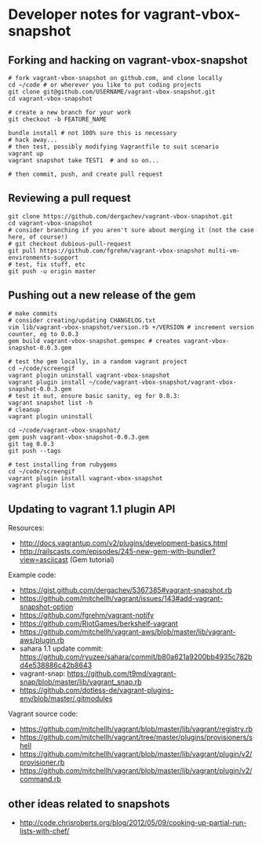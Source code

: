 # Developer notes for vagrant-vbox-snapshot

## Forking and hacking on vagrant-vbox-snapshot

```
# fork vagrant-vbox-snapshot on github.com, and clone locally
cd ~/code # or wherever you like to put coding projects
git clone git@github.com/USERNAME/vagrant-vbox-snapshot.git
cd vagrant-vbox-snapshot

# create a new branch for your work
git checkout -b FEATURE_NAME

bundle install # not 100% sure this is necessary
# hack away...
# then test, possibly modifying Vagrantfile to suit scenario
vagrant up 
vagrant snapshot take TEST1  # and so on...

# then commit, push, and create pull request
```

## Reviewing a pull request

```
git clone https://github.com/dergachev/vagrant-vbox-snapshot.git
cd vagrant-vbox-snapshot
# consider branching if you aren't sure about merging it (not the case here, of course!)
# git checkout dubious-pull-request
git pull https://github.com/fgrehm/vagrant-vbox-snapshot multi-vm-environments-support
# test, fix stuff, etc
git push -u origin master
```

## Pushing out a new release of the gem

```
# make commits
# consider creating/updating CHANGELOG.txt
vim lib/vagrant-vbox-snapshot/version.rb +/VERSION # increment version counter, eg to 0.0.3
gem build vagrant-vbox-snapshot.gemspec # creates vagrant-vbox-snapshot-0.0.3.gem

# test the gem locally, in a random vagrant project
cd ~/code/screengif
vagrant plugin uninstall vagrant-vbox-snapshot
vagrant plugin install ~/code/vagrant-vbox-snapshot/vagrant-vbox-snapshot-0.0.3.gem
# test it out, ensure basic sanity, eg for 0.0.3:
vagrant snapshot list -h
# cleanup
vagrant plugin uninstall

cd ~/code/vagrant-vbox-snapshot/
gem push vagrant-vbox-snapshot-0.0.3.gem
git tag 0.0.3
git push --tags

# test installing from rubygems
cd ~/code/screengif
vagrant plugin install vagrant-vbox-snapshot
vagrant plugin list
```


## Updating to vagrant 1.1 plugin API

Resources:

* http://docs.vagrantup.com/v2/plugins/development-basics.html
* http://railscasts.com/episodes/245-new-gem-with-bundler?view=asciicast (Gem tutorial)

Example code:

* https://gist.github.com/dergachev/5367385#vagrant-snapshot.rb
* https://github.com/mitchellh/vagrant/issues/143#add-vagrant-snapshot-option
* https://github.com/fgrehm/vagrant-notify
* https://github.com/RiotGames/berkshelf-vagrant
* https://github.com/mitchellh/vagrant-aws/blob/master/lib/vagrant-aws/plugin.rb
* sahara 1.1 update commit: https://github.com/ryuzee/sahara/commit/b80a621a9200bb4935c782bd4e538886c42b8643
* vagrant-snap: https://github.com/t9md/vagrant-snap/blob/master/lib/vagrant_snap.rb
* https://github.com/dotless-de/vagrant-plugins-env/blob/master/.gitmodules

Vagrant source code:

* https://github.com/mitchellh/vagrant/blob/master/lib/vagrant/registry.rb
* https://github.com/mitchellh/vagrant/tree/master/plugins/provisioners/shell
* https://github.com/mitchellh/vagrant/blob/master/lib/vagrant/plugin/v2/provisioner.rb
* https://github.com/mitchellh/vagrant/blob/master/lib/vagrant/plugin/v2/command.rb

## other ideas related to snapshots

* http://code.chrisroberts.org/blog/2012/05/09/cooking-up-partial-run-lists-with-chef/
